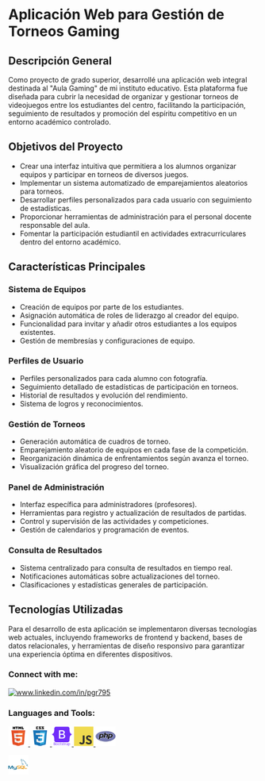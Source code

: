 # Aplicación Web para Gestión de Torneos Gaming

## Descripción General
Como proyecto de grado superior, desarrollé una aplicación web integral destinada al "Aula Gaming" de mi instituto educativo. Esta plataforma fue diseñada para cubrir la necesidad de organizar y gestionar torneos de videojuegos entre los estudiantes del centro, facilitando la participación, seguimiento de resultados y promoción del espíritu competitivo en un entorno académico controlado.

## Objetivos del Proyecto
- Crear una interfaz intuitiva que permitiera a los alumnos organizar equipos y participar en torneos de diversos juegos.
- Implementar un sistema automatizado de emparejamientos aleatorios para torneos.
- Desarrollar perfiles personalizados para cada usuario con seguimiento de estadísticas.
- Proporcionar herramientas de administración para el personal docente responsable del aula.
- Fomentar la participación estudiantil en actividades extracurriculares dentro del entorno académico.

## Características Principales

### Sistema de Equipos
- Creación de equipos por parte de los estudiantes.
- Asignación automática de roles de liderazgo al creador del equipo.
- Funcionalidad para invitar y añadir otros estudiantes a los equipos existentes.
- Gestión de membresías y configuraciones de equipo.

### Perfiles de Usuario
- Perfiles personalizados para cada alumno con fotografía.
- Seguimiento detallado de estadísticas de participación en torneos.
- Historial de resultados y evolución del rendimiento.
- Sistema de logros y reconocimientos.

### Gestión de Torneos
- Generación automática de cuadros de torneo.
- Emparejamiento aleatorio de equipos en cada fase de la competición.
- Reorganización dinámica de enfrentamientos según avanza el torneo.
- Visualización gráfica del progreso del torneo.

### Panel de Administración
- Interfaz específica para administradores (profesores).
- Herramientas para registro y actualización de resultados de partidas.
- Control y supervisión de las actividades y competiciones.
- Gestión de calendarios y programación de eventos.

### Consulta de Resultados
- Sistema centralizado para consulta de resultados en tiempo real.
- Notificaciones automáticas sobre actualizaciones del torneo.
- Clasificaciones y estadísticas generales de participación.

## Tecnologías Utilizadas
Para el desarrollo de esta aplicación se implementaron diversas tecnologías web actuales, incluyendo frameworks de frontend y backend, bases de datos relacionales, y herramientas de diseño responsivo para garantizar una experiencia óptima en diferentes dispositivos.

<h3 align="left">Connect with me:</h3>
<p align="left">
<a href="https://linkedin.com/in/pgr795" target="blank"><img align="center" src="https://raw.githubusercontent.com/rahuldkjain/github-profile-readme-generator/master/src/images/icons/Social/linked-in-alt.svg" alt="www.linkedin.com/in/pgr795" height="30" width="40" /></a>
</p>

<h3 align="left">Languages and Tools:</h3>
<p align="left"> 
<a href="https://www.w3.org/html/" target="_blank" rel="noreferrer"> <img src="https://raw.githubusercontent.com/devicons/devicon/master/icons/html5/html5-original-wordmark.svg" alt="html5" width="40" height="40"/> </a> 
<a href="https://www.w3schools.com/css/" target="_blank" rel="noreferrer"> <img src="https://raw.githubusercontent.com/devicons/devicon/master/icons/css3/css3-original-wordmark.svg" alt="css3" width="40" height="40"/> </a> 
<a href="https://getbootstrap.com" target="_blank" rel="noreferrer"> <img src="https://raw.githubusercontent.com/devicons/devicon/master/icons/bootstrap/bootstrap-plain-wordmark.svg" alt="bootstrap" width="40" height="40"/> </a> 
<a href="https://developer.mozilla.org/en-US/docs/Web/JavaScript" target="_blank" rel="noreferrer"> <img src="https://raw.githubusercontent.com/devicons/devicon/master/icons/javascript/javascript-original.svg" alt="javascript" width="40" height="40"/> </a> 
<a href="https://www.php.net" target="_blank" rel="noreferrer"> <img src="https://raw.githubusercontent.com/devicons/devicon/master/icons/php/php-original.svg" alt="php" width="40" height="40"/> </a></p>
<a href="https://www.mysql.com/" target="_blank" rel="noreferrer"> <img src="https://raw.githubusercontent.com/devicons/devicon/master/icons/mysql/mysql-original-wordmark.svg" alt="mysql" width="40" height="40"/> </a> 

